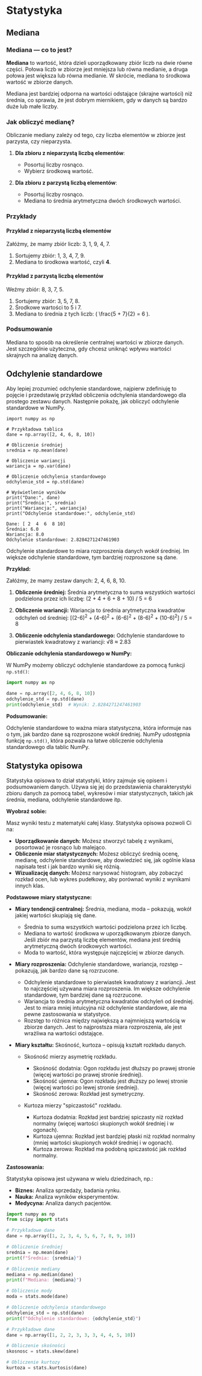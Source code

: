 # Statystyka

## Mediana

### Mediana — co to jest?

**Mediana** to wartość, która dzieli uporządkowany zbiór liczb na dwie równe części. Połowa liczb w zbiorze jest mniejsza lub równa medianie, a druga połowa jest większa lub równa medianie. W skrócie, mediana to środkowa wartość w zbiorze danych.

Mediana jest bardziej odporna na wartości odstające (skrajne wartości) niż średnia, co sprawia, że jest dobrym miernikiem, gdy w danych są bardzo duże lub małe liczby.

### Jak obliczyć medianę?

Obliczanie mediany zależy od tego, czy liczba elementów w zbiorze jest parzysta, czy nieparzysta.

1. **Dla zbioru z nieparzystą liczbą elementów**:
   * Posortuj liczby rosnąco.
   * Wybierz środkową wartość.

2. **Dla zbioru z parzystą liczbą elementów**:
   * Posortuj liczby rosnąco.
   * Mediana to średnia arytmetyczna dwóch środkowych wartości.

### Przykłady

#### Przykład z nieparzystą liczbą elementów

Załóżmy, że mamy zbiór liczb: 3, 1, 9, 4, 7.

1. Sortujemy zbiór: 1, 3, 4, 7, 9.
2. Mediana to środkowa wartość, czyli **4**.

#### Przykład z parzystą liczbą elementów

Weźmy zbiór: 8, 3, 7, 5.

1. Sortujemy zbiór: 3, 5, 7, 8.
2. Środkowe wartości to 5 i 7.
3. Mediana to średnia z tych liczb: \( \frac{5 + 7}{2} = 6 \).

### Podsumowanie

Mediana to sposób na określenie centralnej wartości w zbiorze danych. Jest szczególnie użyteczna, gdy chcesz uniknąć wpływu wartości skrajnych na analizę danych.

## Odchylenie standardowe

Aby lepiej zrozumieć odchylenie standardowe, najpierw zdefiniuję to pojęcie i przedstawię przykład obliczenia odchylenia standardowego dla prostego zestawu danych. Następnie pokażę, jak obliczyć odchylenie standardowe w NumPy.

```python?code_reference&code_event_index=3
import numpy as np

# Przykładowa tablica
dane = np.array([2, 4, 6, 8, 10])

# Obliczenie średniej
srednia = np.mean(dane)

# Obliczenie wariancji
wariancja = np.var(dane)

# Obliczenie odchylenia standardowego
odchylenie_std = np.std(dane)

# Wyświetlenie wyników
print("Dane:", dane)
print("Średnia:", srednia)
print("Wariancja:", wariancja)
print("Odchylenie standardowe:", odchylenie_std)
```

```text?code_stdout&code_event_index=3
Dane: [ 2  4  6  8 10]
Średnia: 6.0
Wariancja: 8.0
Odchylenie standardowe: 2.8284271247461903

```

Odchylenie standardowe to miara rozproszenia danych wokół średniej. Im większe odchylenie standardowe, tym bardziej rozproszone są dane.

**Przykład:**

Załóżmy, że mamy zestaw danych: 2, 4, 6, 8, 10.

1. **Obliczenie średniej:**
   Średnia arytmetyczna to suma wszystkich wartości podzielona przez ich liczbę: (2 + 4 + 6 + 8 + 10) / 5 = 6

2. **Obliczenie wariancji:**
   Wariancja to średnia arytmetyczna kwadratów odchyleń od średniej:
   [(2-6)<sup>2</sup> + (4-6)<sup>2</sup> + (6-6)<sup>2</sup> + (8-6)<sup>2</sup> + (10-6)<sup>2</sup>] / 5 = 8

3. **Obliczenie odchylenia standardowego:**
   Odchylenie standardowe to pierwiastek kwadratowy z wariancji: √8 ≈ 2.83

**Obliczanie odchylenia standardowego w NumPy:**

W NumPy możemy obliczyć odchylenie standardowe za pomocą funkcji `np.std()`:

```python
import numpy as np

dane = np.array([2, 4, 6, 8, 10])
odchylenie_std = np.std(dane)
print(odchylenie_std)  # Wynik: 2.8284271247461903
```

**Podsumowanie:**

Odchylenie standardowe to ważna miara statystyczna, która informuje nas o tym, jak bardzo dane są rozproszone wokół średniej. NumPy udostępnia funkcję `np.std()`, która pozwala na łatwe obliczenie odchylenia standardowego dla tablic NumPy.

## Statystyka opisowa

Statystyka opisowa to dział statystyki, który zajmuje się opisem i podsumowaniem danych. Używa się jej do przedstawienia charakterystyki zbioru danych za pomocą tabel, wykresów i miar statystycznych, takich jak średnia, mediana, odchylenie standardowe itp.

**Wyobraź sobie:**

Masz wyniki testu z matematyki całej klasy. Statystyka opisowa pozwoli Ci na:

* **Uporządkowanie danych:** Możesz stworzyć tabelę z wynikami, posortować je rosnąco lub malejąco.
* **Obliczenie miar statystycznych:** Możesz obliczyć średnią ocenę, medianę, odchylenie standardowe, aby dowiedzieć się, jak  ogólnie  klasa napisała test i jak bardzo wyniki się różnią.
* **Wizualizację danych:** Możesz narysować histogram, aby zobaczyć rozkład ocen,  lub wykres pudełkowy, aby porównać wyniki  z  wynikami  innych klas.

**Podstawowe miary statystyczne:**

* **Miary tendencji centralnej:**  Średnia, mediana, moda –  pokazują,  wokół  jakiej  wartości  skupiają się dane.

  * Średnia to suma wszystkich wartości podzielona przez ich liczbę.
  * Mediana to wartość środkowa w uporządkowanym zbiorze danych. Jeśli zbiór ma parzystą liczbę elementów, mediana jest średnią arytmetyczną dwóch środkowych wartości.
  * Moda to wartość, która występuje najczęściej w zbiorze danych.

* **Miary rozproszenia:**  Odchylenie standardowe, wariancja, rozstęp –  pokazują, jak bardzo dane  są  rozrzucone.

  * Odchylenie standardowe to pierwiastek kwadratowy z wariancji. Jest to najczęściej używana miara rozproszenia. Im większe odchylenie standardowe, tym bardziej dane są rozrzucone.
  * Wariancja to średnia arytmetyczna kwadratów odchyleń od średniej. Jest to miara mniej intuicyjna niż odchylenie standardowe, ale ma pewne zastosowania w statystyce.
  * Rozstęp to różnica między największą a najmniejszą wartością w zbiorze danych. Jest to najprostsza miara rozproszenia, ale jest wrażliwa na wartości odstające.

* **Miary kształtu:**  Skośność, kurtoza –  opisują  kształt  rozkładu  danych.

  * Skośność mierzy asymetrię rozkładu.

    * Skośność dodatnia: Ogon rozkładu jest dłuższy po prawej stronie (więcej wartości po prawej stronie średniej).
    * Skośność ujemna: Ogon rozkładu jest dłuższy po lewej stronie (więcej wartości po lewej stronie średniej).
    * Skośność zerowa: Rozkład jest symetryczny.

  * Kurtoza mierzy "spiczastość" rozkładu.

    * Kurtoza dodatnia: Rozkład jest bardziej spiczasty niż rozkład normalny (więcej wartości skupionych wokół średniej i w ogonach).
    * Kurtoza ujemna: Rozkład jest bardziej płaski niż rozkład normalny (mniej wartości skupionych wokół średniej i w ogonach).
    * Kurtoza zerowa: Rozkład ma podobną spiczastość jak rozkład normalny.

**Zastosowania:**

Statystyka opisowa jest  używana  w  wielu  dziedzinach,  np.:

* **Biznes:**  Analiza  sprzedaży,  badania  rynku.
* **Nauka:**  Analiza  wyników  eksperymentów.
* **Medycyna:**  Analiza  danych  pacjentów.

```python
import numpy as np
from scipy import stats

# Przykładowe dane
dane = np.array([1, 2, 3, 4, 5, 6, 7, 8, 9, 10])

# Obliczenie średniej
srednia = np.mean(dane)
print(f"Średnia: {srednia}")

# Obliczenie mediany
mediana = np.median(dane)
print(f"Mediana: {mediana}")

# Obliczenie mody
moda = stats.mode(dane)

# Obliczenie odchylenia standardowego
odchylenie_std = np.std(dane)
print(f"Odchylenie standardowe: {odchylenie_std}")

# Przykładowe dane
dane = np.array([1, 2, 2, 3, 3, 3, 4, 4, 5, 10])

# Obliczenie skośności
skosnosc = stats.skew(dane)

# Obliczenie kurtozy
kurtoza = stats.kurtosis(dane)
```
